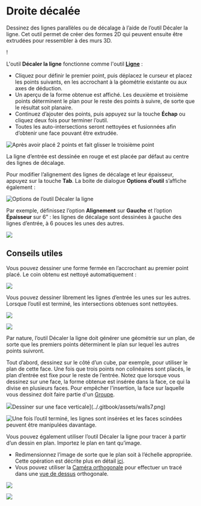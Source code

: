 # Droite décalée

Dessinez des lignes parallèles ou de décalage à l’aide de l’outil Décaler la ligne. Cet outil permet de créer des formes 2D qui peuvent ensuite être extrudées pour ressembler à des murs 3D.

\![](<../.gitbook/assets/image (3) (1).png>)

L'outil **Décaler la ligne** fonctionne comme l'outil [**Ligne**](https://windows.help.formit.autodesk.com/tool-library/line-tool) :

* Cliquez pour définir le premier point, puis déplacez le curseur et placez les points suivants, en les accrochant à la géométrie existante ou aux axes de déduction.
* Un aperçu de la forme obtenue est affiché. Les deuxième et troisième points déterminent le plan pour le reste des points à suivre, de sorte que le résultat soit planaire.
* Continuez d’ajouter des points, puis appuyez sur la touche **Échap** ou cliquez deux fois pour terminer l’outil.
* Toutes les auto-intersections seront nettoyées et fusionnées afin d’obtenir une face pouvant être extrudée.

![Après avoir placé 2 points et fait glisser le troisième point](../.gitbook/assets/walls1.png)

La ligne d’entrée est dessinée en rouge et est placée par défaut au centre des lignes de décalage.

Pour modifier l’alignement des lignes de décalage et leur épaisseur, appuyez sur la touche **Tab**. La boite de dialogue **Options d’outil** s’affiche également :

![Options de l’outil Décaler la ligne](../.gitbook/assets/walls2.png)

Par exemple, définissez l’option **Alignement** sur **Gauche** et l’option **Épaisseur** sur 6” : les lignes de décalage sont dessinées à gauche des lignes d’entrée, à 6 pouces les unes des autres.

![](../.gitbook/assets/walls3.png)

## Conseils utiles

Vous pouvez dessiner une forme fermée en l’accrochant au premier point placé. Le coin obtenu est nettoyé automatiquement :

![](../.gitbook/assets/walls4.png)

Vous pouvez dessiner librement les lignes d’entrée les unes sur les autres. Lorsque l’outil est terminé, les intersections obtenues sont nettoyées.

![](../.gitbook/assets/walls5.png)

![](../.gitbook/assets/walls6.png)

Par nature, l’outil Décaler la ligne doit générer une géométrie sur un plan, de sorte que les premiers points déterminent le plan sur lequel les autres points suivront.

Tout d’abord, dessinez sur le côté d’un cube, par exemple, pour utiliser le plan de cette face. Une fois que trois points non colinéaires sont placés, le plan d’entrée est fixe pour le reste de l’entrée. Notez que lorsque vous dessinez sur une face, la forme obtenue est insérée dans la face, ce qui la divise en plusieurs faces. Pour empêcher l'insertion, la face sur laquelle vous dessinez doit faire partie d'un [Groupe](https://windows.help.formit.autodesk.com/tool-library/groups).

![](../.gitbook/assets/walls7.png)Dessiner sur une face verticale](../.gitbook/assets/walls7.png)

![Une fois l’outil terminé, les lignes sont insérées et les faces scindées peuvent être manipulées davantage.](../.gitbook/assets/walls8.png)

Vous pouvez également utiliser l’outil Décaler la ligne pour tracer à partir d’un dessin en plan. Importez le plan en tant qu’image.

* Redimensionnez l’image de sorte que le plan soit à l’échelle appropriée. Cette opération est décrite plus en détail [ici](https://windows.help.formit.autodesk.com/building-the-farnsworth-house/work-with-images-and-the-ground-plane).
* Vous pouvez utiliser la [Caméra orthogonale](orthographic-camera.md) pour effectuer un tracé dans une [vue de dessus](orthographic-views.md) orthogonale.

![](../.gitbook/assets/walls9.png)

![](../.gitbook/assets/walls10.png)
